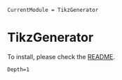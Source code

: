 ```@meta
CurrentModule = TikzGenerator
```

# TikzGenerator

To install, please check the [README](https://github.com/GiggleLiu/TikzGenerator.jl).

```@contents
Depth=1
```

